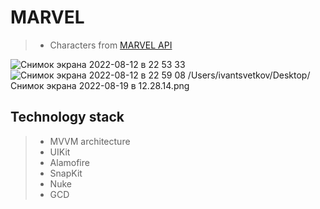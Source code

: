 #  **MARVEL** 
> - Сharacters from [MARVEL API](https://developer.marvel.com)

![Снимок экрана 2022-08-12 в 22 53 33](https://user-images.githubusercontent.com/95620294/184434958-a7f21055-4e63-466d-87e9-4bdc75879e0a.png)
![Снимок экрана 2022-08-12 в 22 59 08](https://user-images.githubusercontent.com/95620294/184434982-ca076419-a354-47d1-bc1b-e87a4f1c96de.png)
/Users/ivantsvetkov/Desktop/Снимок экрана 2022-08-19 в 12.28.14.png


## Technology stack
> - MVVM architecture
> - UIKit
> - Alamofire 
> - SnapKit
> - Nuke
> - GCD
